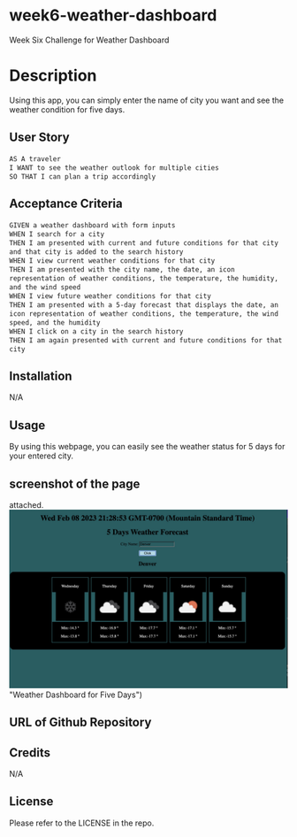 # week6-weather-dashboard
Week Six Challenge for Weather Dashboard

# Description

Using this app, you can simply enter the name of city you want and see the weather condition for five days.

## User Story

```
AS A traveler
I WANT to see the weather outlook for multiple cities
SO THAT I can plan a trip accordingly
```

## Acceptance Criteria

```
GIVEN a weather dashboard with form inputs
WHEN I search for a city
THEN I am presented with current and future conditions for that city and that city is added to the search history
WHEN I view current weather conditions for that city
THEN I am presented with the city name, the date, an icon representation of weather conditions, the temperature, the humidity, and the wind speed
WHEN I view future weather conditions for that city
THEN I am presented with a 5-day forecast that displays the date, an icon representation of weather conditions, the temperature, the wind speed, and the humidity
WHEN I click on a city in the search history
THEN I am again presented with current and future conditions for that city
```

## Installation

N/A

## Usage

By using this webpage, you can easily see the weather status for 5 days for your entered city.

## screenshot of the page

attached. 
![Weather Dashboard](./Assets/screenshot.jpeg) 
"Weather Dashboard for Five Days")

## URL of Github Repository



## Credits

N/A

## License

Please refer to the LICENSE in the repo.
